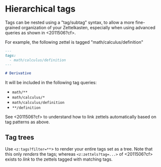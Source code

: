 # Hierarchical tags

Tags can be nested using a "tag/subtag" syntax, to allow a more fine-grained organization of your Zettelkasten, especially when using advanced queries as shown in <2011506?cf>.

For example, the following zettel is tagged "math/calculus/definition"

```markdown
---
tags:
  - math/calculus/definition
---

# Derivative
```

It will be included in the following tag queries:

- `math/**`
- `math/calculus/*`
- `math/calculus/definition`
- `**/definition`

See <2011506?cf> to understand how to link zettels automatically based on tag patterns as above.

## Tag trees

Use `<z:tags?filter=**`> to render your entire tags set as a tree. Note that this only *renders* the tags; whereas `<z:zettels?tag=...>` of <2011506?cf> exists to *link* to the zettels tagged with matching tags.
